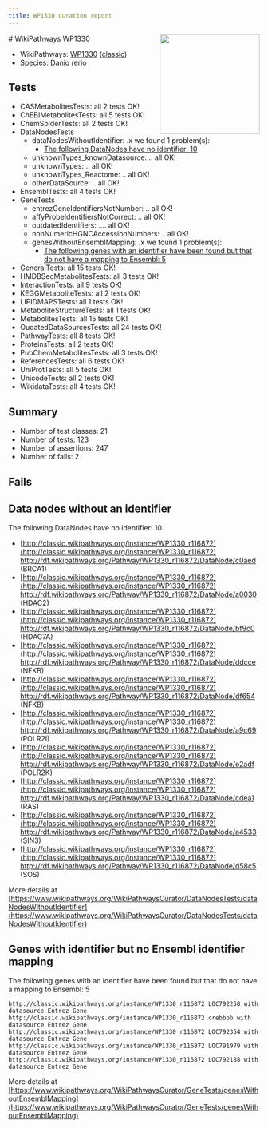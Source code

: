 ```yaml
---
title: WP1330 curation report
---
```


<img style="float: right; width: 200px" src="https://upload.wikimedia.org/wikipedia/commons/thumb/8/83/Wplogo_with_text_500.png/640px-Wplogo_with_text_500.png" />
# WikiPathways WP1330

* WikiPathways: [WP1330](https://wikipathways.org/pathways/WP1330) ([classic](https://classic.wikipathways.org/instance/WP1330))
* Species: Danio rerio
## Tests
* CASMetabolitesTests: all 2 tests OK!
* ChEBIMetabolitesTests: all 5 tests OK!
* ChemSpiderTests: all 2 tests OK!
* DataNodesTests
    * dataNodesWithoutIdentifier: .x we found 1 problem(s):
        * [The following DataNodes have no identifier: 10](#8792c490)
    * unknownTypes_knownDatasource: .. all OK!
    * unknownTypes: .. all OK!
    * unknownTypes_Reactome: .. all OK!
    * otherDataSource: .. all OK!
* EnsemblTests: all 4 tests OK!
* GeneTests
    * entrezGeneIdentifiersNotNumber: .. all OK!
    * affyProbeIdentifiersNotCorrect: .. all OK!
    * outdatedIdentifiers: .... all OK!
    * nonNumericHGNCAccessionNumbers: .. all OK!
    * genesWithoutEnsemblMapping: .x we found 1 problem(s):
        * [The following genes with an identifier have been found but that do not have a mapping to Ensembl: 5](#40286d87)
* GeneralTests: all 15 tests OK!
* HMDBSecMetabolitesTests: all 3 tests OK!
* InteractionTests: all 9 tests OK!
* KEGGMetaboliteTests: all 2 tests OK!
* LIPIDMAPSTests: all 1 tests OK!
* MetaboliteStructureTests: all 1 tests OK!
* MetabolitesTests: all 15 tests OK!
* OudatedDataSourcesTests: all 24 tests OK!
* PathwayTests: all 8 tests OK!
* ProteinsTests: all 2 tests OK!
* PubChemMetabolitesTests: all 3 tests OK!
* ReferencesTests: all 6 tests OK!
* UniProtTests: all 5 tests OK!
* UnicodeTests: all 2 tests OK!
* WikidataTests: all 4 tests OK!


## Summary

* Number of test classes: 21
* Number of tests: 123
* Number of assertions: 247
* Number of fails: 2

## Fails

<a name="8792c490" />

## Data nodes without an identifier

The following DataNodes have no identifier: 10

* [http://classic.wikipathways.org/instance/WP1330_r116872](http://classic.wikipathways.org/instance/WP1330_r116872) http://rdf.wikipathways.org/Pathway/WP1330_r116872/DataNode/c0aed (BRCA1)
* [http://classic.wikipathways.org/instance/WP1330_r116872](http://classic.wikipathways.org/instance/WP1330_r116872) http://rdf.wikipathways.org/Pathway/WP1330_r116872/DataNode/a0030 (HDAC2)
* [http://classic.wikipathways.org/instance/WP1330_r116872](http://classic.wikipathways.org/instance/WP1330_r116872) http://rdf.wikipathways.org/Pathway/WP1330_r116872/DataNode/bf9c0 (HDAC7A)
* [http://classic.wikipathways.org/instance/WP1330_r116872](http://classic.wikipathways.org/instance/WP1330_r116872) http://rdf.wikipathways.org/Pathway/WP1330_r116872/DataNode/ddcce (NFKB)
* [http://classic.wikipathways.org/instance/WP1330_r116872](http://classic.wikipathways.org/instance/WP1330_r116872) http://rdf.wikipathways.org/Pathway/WP1330_r116872/DataNode/df654 (NFKB)
* [http://classic.wikipathways.org/instance/WP1330_r116872](http://classic.wikipathways.org/instance/WP1330_r116872) http://rdf.wikipathways.org/Pathway/WP1330_r116872/DataNode/a9c69 (POLR2I)
* [http://classic.wikipathways.org/instance/WP1330_r116872](http://classic.wikipathways.org/instance/WP1330_r116872) http://rdf.wikipathways.org/Pathway/WP1330_r116872/DataNode/e2adf (POLR2K)
* [http://classic.wikipathways.org/instance/WP1330_r116872](http://classic.wikipathways.org/instance/WP1330_r116872) http://rdf.wikipathways.org/Pathway/WP1330_r116872/DataNode/cdea1 (RAS)
* [http://classic.wikipathways.org/instance/WP1330_r116872](http://classic.wikipathways.org/instance/WP1330_r116872) http://rdf.wikipathways.org/Pathway/WP1330_r116872/DataNode/a4533 (SIN3)
* [http://classic.wikipathways.org/instance/WP1330_r116872](http://classic.wikipathways.org/instance/WP1330_r116872) http://rdf.wikipathways.org/Pathway/WP1330_r116872/DataNode/d58c5 (SOS)


More details at [https://www.wikipathways.org/WikiPathwaysCurator/DataNodesTests/dataNodesWithoutIdentifier](https://www.wikipathways.org/WikiPathwaysCurator/DataNodesTests/dataNodesWithoutIdentifier)

<a name="40286d87" />

## Genes with identifier but no Ensembl identifier mapping

The following genes with an identifier have been found but that do not have a mapping to Ensembl: 5
```
http://classic.wikipathways.org/instance/WP1330_r116872 LOC792258 with datasource Entrez Gene
http://classic.wikipathways.org/instance/WP1330_r116872 crebbpb with datasource Entrez Gene
http://classic.wikipathways.org/instance/WP1330_r116872 LOC792354 with datasource Entrez Gene
http://classic.wikipathways.org/instance/WP1330_r116872 LOC791979 with datasource Entrez Gene
http://classic.wikipathways.org/instance/WP1330_r116872 LOC792188 with datasource Entrez Gene
```

More details at [https://www.wikipathways.org/WikiPathwaysCurator/GeneTests/genesWithoutEnsemblMapping](https://www.wikipathways.org/WikiPathwaysCurator/GeneTests/genesWithoutEnsemblMapping)

